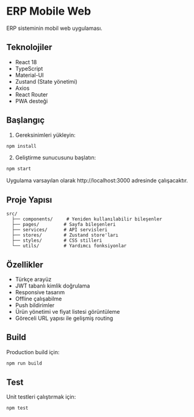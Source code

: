 # ERP Mobile Web

ERP sisteminin mobil web uygulaması.

## Teknolojiler

- React 18
- TypeScript
- Material-UI
- Zustand (State yönetimi)
- Axios
- React Router
- PWA desteği

## Başlangıç

1. Gereksinimleri yükleyin:
```bash
npm install
```

2. Geliştirme sunucusunu başlatın:
```bash
npm start
```

Uygulama varsayılan olarak http://localhost:3000 adresinde çalışacaktır.

## Proje Yapısı

```
src/
  ├── components/     # Yeniden kullanılabilir bileşenler
  ├── pages/         # Sayfa bileşenleri
  ├── services/      # API servisleri
  ├── stores/        # Zustand store'ları
  ├── styles/        # CSS stilleri
  └── utils/         # Yardımcı fonksiyonlar
```

## Özellikler

- Türkçe arayüz
- JWT tabanlı kimlik doğrulama
- Responsive tasarım
- Offline çalışabilme
- Push bildirimler
- Ürün yönetimi ve fiyat listesi görüntüleme
- Göreceli URL yapısı ile gelişmiş routing

## Build

Production build için:
```bash
npm run build
```

## Test

Unit testleri çalıştırmak için:
```bash
npm test
```
